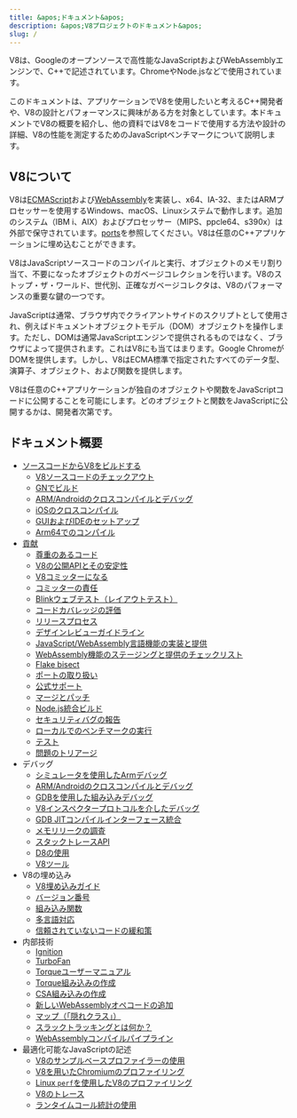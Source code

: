 ```yaml
---
title: &apos;ドキュメント&apos;
description: &apos;V8プロジェクトのドキュメント&apos;
slug: /
---
```

V8は、Googleのオープンソースで高性能なJavaScriptおよびWebAssemblyエンジンで、C++で記述されています。ChromeやNode.jsなどで使用されています。

このドキュメントは、アプリケーションでV8を使用したいと考えるC++開発者や、V8の設計とパフォーマンスに興味がある方を対象としています。本ドキュメントでV8の概要を紹介し、他の資料ではV8をコードで使用する方法や設計の詳細、V8の性能を測定するためのJavaScriptベンチマークについて説明します。

## V8について

V8は<a href="https://tc39.es/ecma262/">ECMAScript</a>および<a href="https://webassembly.github.io/spec/core/">WebAssembly</a>を実装し、x64、IA-32、またはARMプロセッサーを使用するWindows、macOS、Linuxシステムで動作します。追加のシステム（IBM i、AIX）およびプロセッサー（MIPS、ppcle64、s390x）は外部で保守されています。[ports](/ports)を参照してください。V8は任意のC++アプリケーションに埋め込むことができます。

V8はJavaScriptソースコードのコンパイルと実行、オブジェクトのメモリ割り当て、不要になったオブジェクトのガベージコレクションを行います。V8のストップ・ザ・ワールド、世代別、正確なガベージコレクタは、V8のパフォーマンスの重要な鍵の一つです。

JavaScriptは通常、ブラウザ内でクライアントサイドのスクリプトとして使用され、例えばドキュメントオブジェクトモデル（DOM）オブジェクトを操作します。ただし、DOMは通常JavaScriptエンジンで提供されるものではなく、ブラウザによって提供されます。これはV8にも当てはまります。Google ChromeがDOMを提供します。しかし、V8はECMA標準で指定されたすべてのデータ型、演算子、オブジェクト、および関数を提供します。

V8は任意のC++アプリケーションが独自のオブジェクトや関数をJavaScriptコードに公開することを可能にします。どのオブジェクトと関数をJavaScriptに公開するかは、開発者次第です。

## ドキュメント概要

- [ソースコードからV8をビルドする](/build)
    - [V8ソースコードのチェックアウト](/source-code)
    - [GNでビルド](/build-gn)
    - [ARM/Androidのクロスコンパイルとデバッグ](/cross-compile-arm)
    - [iOSのクロスコンパイル](/cross-compile-ios)
    - [GUIおよびIDEのセットアップ](/ide-setup)
    - [Arm64でのコンパイル](/compile-arm64)
- [貢献](/contribute)
    - [尊重のあるコード](/respectful-code)
    - [V8の公開APIとその安定性](/api)
    - [V8コミッターになる](/become-committer)
    - [コミッターの責任](/committer-responsibility)
    - [Blinkウェブテスト（レイアウトテスト）](/blink-layout-tests)
    - [コードカバレッジの評価](/evaluate-code-coverage)
    - [リリースプロセス](/release-process)
    - [デザインレビューガイドライン](/design-review-guidelines)
    - [JavaScript/WebAssembly言語機能の実装と提供](/feature-launch-process)
    - [WebAssembly機能のステージングと提供のチェックリスト](/wasm-shipping-checklist)
    - [Flake bisect](/flake-bisect)
    - [ポートの取り扱い](/ports)
    - [公式サポート](/official-support)
    - [マージとパッチ](/merge-patch)
    - [Node.js統合ビルド](/node-integration)
    - [セキュリティバグの報告](/security-bugs)
    - [ローカルでのベンチマークの実行](/benchmarks)
    - [テスト](/test)
    - [問題のトリアージ](/triage-issues)
- デバッグ
    - [シミュレータを使用したArmデバッグ](/debug-arm)
    - [ARM/Androidのクロスコンパイルとデバッグ](/cross-compile-arm)
    - [GDBを使用した組み込みデバッグ](/gdb)
    - [V8インスペクタープロトコルを介したデバッグ](/inspector)
    - [GDB JITコンパイルインターフェース統合](/gdb-jit)
    - [メモリリークの調査](/memory-leaks)
    - [スタックトレースAPI](/stack-trace-api)
    - [D8の使用](/d8)
    - [V8ツール](https://v8.dev/tools)
- V8の埋め込み
    - [V8埋め込みガイド](/embed)
    - [バージョン番号](/version-numbers)
    - [組み込み関数](/builtin-functions)
    - [多言語対応](/i18n)
    - [信頼されていないコードの緩和策](/untrusted-code-mitigations)
- 内部技術
    - [Ignition](/ignition)
    - [TurboFan](/turbofan)
    - [Torqueユーザーマニュアル](/torque)
    - [Torque組み込みの作成](/torque-builtins)
    - [CSA組み込みの作成](/csa-builtins)
    - [新しいWebAssemblyオペコードの追加](/webassembly-opcode)
    - [マップ（「隠れクラス」）](/hidden-classes)
    - [スラックトラッキングとは何か？](/blog/slack-tracking)
    - [WebAssemblyコンパイルパイプライン](/wasm-compilation-pipeline)
- 最適化可能なJavaScriptの記述
    - [V8のサンプルベースプロファイラーの使用](/profile)
    - [V8を用いたChromiumのプロファイリング](/profile-chromium)
    - [Linux `perf`を使用したV8のプロファイリング](/linux-perf)
    - [V8のトレース](/trace)
    - [ランタイムコール統計の使用](/rcs)
